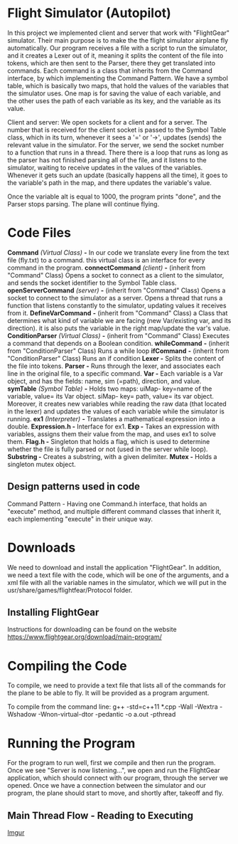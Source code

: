 
# Flight Simulator (Autopilot)

In this project we implemented client and server that work with "FlightGear" simulator. Their main purpose is to make the the flight simulator airplane fly automatically. Our program receives a file with a script to run the simulator, and it creates a Lexer out of it, meaning it splits the content of the file into tokens, which are then sent to the Parser, there they get translated into commands. Each command is a class that inherits from the Command interface, by which implementing the Command Pattern. We have a symbol table, which is basically two maps, that hold the values of the variables that the simulator uses. One map is for saving the value of each variable, and the other uses the path of each variable as its key, and the variable as its value. 

Client and server: We open sockets for a client and for a server. The number that is received for the client socket is passed to the Symbol Table class, which in its turn, whenever it sees a '=' or '->', updates (sends) the relevant value in the simulator. For the server, we send the socket number to a function that runs in a thread. There there is a loop that runs as long as the parser has not finished parsing all of the file, and it listens to the simulator, waiting to receive updates in the values of the variables. Whenever it gets such an update (basically happens all the time), it goes to the variable's path in the map, and there updates the variable's value.

Once the variable alt is equal to 1000, the program prints "done", and the Parser stops parsing. The plane will continue flying.

# Code Files

**Command** *(Virtual Class)* **-**  In our code we translate every line from the text file (fly.txt) to a command. this virtual class is an interface for every command in the program.
**connectCommand** *(client)* **-**  (inherit from "Command" Class)
Opens a socket to connect as a client to the simulator, and sends the socket identifier to the Symbol Table class.
**openServerCommand** *(server)* **-** (inherit from "Command" Class) Opens a socket to connect to the simulator as a server. Opens a thread that runs a function that listens constantly to the simulator, updating values it receives from it.
**DefineVarCommand** **-** (inherit from "Command" Class) a Class that determines what kind of variable we are facing (new Var/existing var, and its direction). it is also puts the variable in the right map/update the var's value.
**ConditionParser** *(Virtual Class)* **-** (inherit from "Command" Class) Executes a command that depends on a Boolean condition.
**whileCommand** **-** (inherit from "ConditionParser" Class) Runs a while loop 
**ifCommand** **-** (inherit from "ConditionParser" Class) Runs an if condition 
**Lexer -** Splits the content of the file into tokens.
**Parser -** Runs through the lexer, and associates each line in the original file, to a specific command.
**Var -** Each variable is a Var object, and has the fields: name, sim (=path), direction, and value.
**symTable** *(Symbol Table)* **-** Holds two maps: uiMap- key=name of the variable, value= its Var object. siMap- key= path, value= its var object. 
Moreover, it creates new variables while reading the raw data (that located in the lexer) and updates the values of each variable 
while the simulator is running. 
**ex1** *(Interpreter)* **-** Translates a mathematical expression into a double.
**Expression.h -** Interface for ex1.
**Exp -** Takes an expression with variables, assigns them their value from the map, and uses ex1 to solve them.
**Flag.h -** Singleton that holds a flag, which is used to determine whether the file is fully parsed or not (used in the server while loop).
**Substring -** Creates a substring, with a given delimiter.
**Mutex -** Holds a singleton mutex object.


## Design patterns used in code

Command Pattern - Having one Command.h interface, that holds an "execute" method, and multiple different command classes that inherit it, each implementing "execute" in their unique way.

# Downloads

We need to download and install the application "FlightGear". In addition, we need a text file with the code, which will be one of the arguments, and a xml file with all the variable names in the simulator, which we will put in the usr/share/games/flightfear/Protocol folder.

## Installing FlightGear

Instructions for downloading can be found on the website  https://www.flightgear.org/download/main-program/

# Compiling the Code
 
To compile, we need to provide a text file that lists all of the commands for the plane to be able to fly. It will be provided as a program argument.

To compile from the command line:
g++ -std=c++11 *.cpp -Wall -Wextra -Wshadow -Wnon-virtual-dtor -pedantic -o a.out -pthread

# Running the Program
 
For the program to run well, first we compile and then run the program. Once we see "Server is now listening...", we open and run the FlightGear application, which should connect with our program, through the server we opened. Once we have a  connection between the simulator and our program, the plane should start to move, and shortly after, takeoff and fly. 

## Main Thread Flow - Reading to Executing

[Imgur](https://imgur.com/Zo7rauL)


<!--stackedit_data:
eyJoaXN0b3J5IjpbMjk3ODM3MDQ3XX0=
-->
